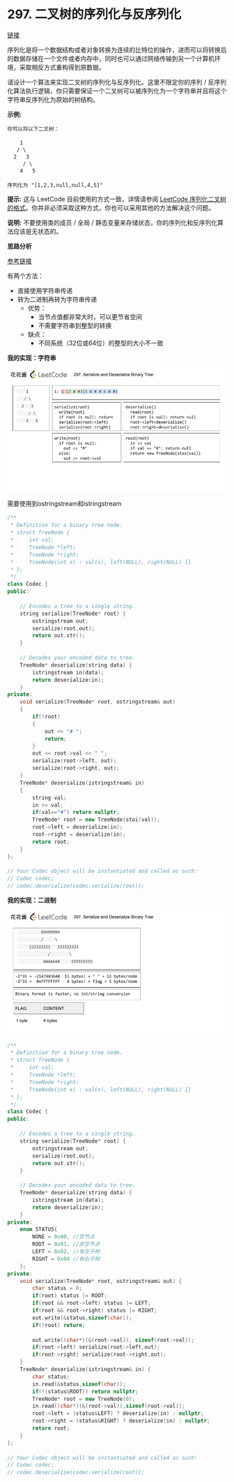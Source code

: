 # 297. 二叉树的序列化与反序列化

[链接](https://leetcode-cn.com/problems/serialize-and-deserialize-binary-tree/description/)

序列化是将一个数据结构或者对象转换为连续的比特位的操作，进而可以将转换后的数据存储在一个文件或者内存中，同时也可以通过网络传输到另一个计算机环境，采取相反方式重构得到原数据。

请设计一个算法来实现二叉树的序列化与反序列化。这里不限定你的序列 / 反序列化算法执行逻辑，你只需要保证一个二叉树可以被序列化为一个字符串并且将这个字符串反序列化为原始的树结构。

**示例:** 

```
你可以将以下二叉树：

    1
   / \
  2   3
     / \
    4   5

序列化为 "[1,2,3,null,null,4,5]"
```

**提示:** 这与 LeetCode 目前使用的方式一致，详情请参阅 [LeetCode 序列化二叉树的格式](https://leetcode-cn.com/faq/#binary-tree)。你并非必须采取这种方式，你也可以采用其他的方法解决这个问题。

**说明:** 不要使用类的成员 / 全局 / 静态变量来存储状态，你的序列化和反序列化算法应该是无状态的。

**思路分析**

[参考链接](http://zxi.mytechroad.com/blog/tree/leetcode-297-serialize-and-deserialize-binary-tree/)

有两个方法：

- 直接使用字符串传递
- 转为二进制再转为字符串传递
  - 优势：
    - 当节点值都非常大时，可以更节省空间
    - 不需要字符串到整型的转换
  - 缺点：
    - 不同系统（32位或64位）的整型的大小不一致

**我的实现：字符串**

![](../Img/297-1.png)

需要使用到ostringstream和istringstream

```c++
/**
 * Definition for a binary tree node.
 * struct TreeNode {
 *     int val;
 *     TreeNode *left;
 *     TreeNode *right;
 *     TreeNode(int x) : val(x), left(NULL), right(NULL) {}
 * };
 */
class Codec {
public:

    // Encodes a tree to a single string.
    string serialize(TreeNode* root) {
        ostringstream out;
        serialize(root,out);
        return out.str();
    }

    // Decodes your encoded data to tree.
    TreeNode* deserialize(string data) {
        istringstream in(data);
        return deserialize(in);
    }
private:
    void serialize(TreeNode* root, ostringstream& out)
    {
        if(!root)
        {
            out << "# ";
            return;
        }
        out << root->val << " ";
        serialize(root->left, out);
        serialize(root->right, out);
    }
    TreeNode* deserialize(istringstream& in)
    {
        string val;
        in >> val;
        if(val=="#") return nullptr;
        TreeNode* root = new TreeNode(stoi(val));
        root->left = deserialize(in);
        root->right = deserialize(in);
        return root;
    }
};

// Your Codec object will be instantiated and called as such:
// Codec codec;
// codec.deserialize(codec.serialize(root));
```

**我的实现：二进制**

![](../Img/297-2.png)

```c++
/**
 * Definition for a binary tree node.
 * struct TreeNode {
 *     int val;
 *     TreeNode *left;
 *     TreeNode *right;
 *     TreeNode(int x) : val(x), left(NULL), right(NULL) {}
 * };
 */
class Codec {
public:

    // Encodes a tree to a single string.
    string serialize(TreeNode* root) {
        ostringstream out;
        serialize(root,out);
        return out.str();
    }

    // Decodes your encoded data to tree.
    TreeNode* deserialize(string data) {
        istringstream in(data);
        return deserialize(in);
    }
private:
    enum STATUS{
        NONE = 0x00, //空节点
        ROOT = 0x01, //非空节点
        LEFT = 0x02, //有左子树
        RIGHT = 0x04 //有右子树
    };
private:
    void serialize(TreeNode* root, ostringstream& out) {
        char status = 0;
        if(root) status |= ROOT;
        if(root && root->left) status |= LEFT;
        if(root && root->right) status |= RIGHT;
        out.write(&status,sizeof(char));
        if(!root) return;
        
        out.write((char*)(&(root->val)), sizeof(root->val));
        if(root->left) serialize(root->left,out);
        if(root->right) serialize(root->right,out);
    }
    TreeNode* deserialize(istringstream& in) {
        char status;
        in.read(&status,sizeof(char));
        if(!(status&ROOT)) return nullptr;
        TreeNode* root = new TreeNode(0);
        in.read((char*)(&(root->val)),sizeof(root->val));
        root->left = (status&LEFT) ? deserialize(in) : nullptr;
        root->right = (status&RIGHT) ? deserialize(in) : nullptr;
        return root;
    }
};

// Your Codec object will be instantiated and called as such:
// Codec codec;
// codec.deserialize(codec.serialize(root));
```

